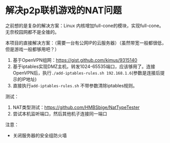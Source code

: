 # 解决p2p联机游戏的NAT问题

之前想的是复杂的解决方案：Linux 内核增加full-cone的模块，实现full-cone。无奈校园网都不是全锥的。

本项目的直接解决方案：（需要一台有公网IP的云服务器）（虽然带宽一般都很低，但是游戏一般都够用吧？）

1. 基于OpenVPN组网：https://gist.github.com/kimus/9315140
1. 基于iptables实现DMZ主机，转发1024-65535端口，应该够用了。连接OpenVPN后，执行`./add-iptables-rules.sh 192.168.1.6`(参数是连接后提示的IP地址)
1. 直接执行`add-iptables-rules.sh` 不带参数清除iptables规则。

测试：
1. NAT类型测试：https://github.com/HMBSbige/NatTypeTester
1. 尝试本机监听端口，然后其他机子连接同一端口

注意：
- 关闭服务器的安全组防火墙

